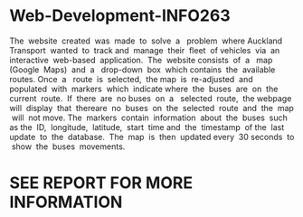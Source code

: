 # Web-Development-INFO263

The​ ​ website​ ​ created​ ​ was​ ​ made​ ​ to​ ​ solve​ ​ a ​ ​ problem​ ​ where​ ​ Auckland​ ​ Transport​ ​ wanted​ ​ to​ ​ track
and​ ​ manage​ ​ their​ ​ fleet​ ​ of​ ​ vehicles​ ​ via​ ​ an​ ​ interactive​ ​ web-based​ ​ application.​ ​ The​ ​ website
consists​ ​ of​ ​ a ​ ​ map​ ​ (Google​ ​ Maps)​ ​ and​ ​ a ​ ​ drop-down​ ​ box​ ​ which​ ​ contains​ ​ the​ ​ available​ ​ routes.
Once​ ​ a ​ ​ route​ ​ is​ ​ selected,​ ​ the​ ​ map​ ​ is​ ​ re-adjusted​ ​ and​ ​ populated​ ​ with​ ​ markers​ ​ which​ ​ indicate
where​ ​ the​ ​ buses​ ​ are​ ​ on​ ​ the​ ​ current​ ​ route.​ ​ If​ ​ there​ ​ are​ ​ no​ ​ buses​ ​ on​ ​ a ​ ​ selected​ ​ route,​ ​ the
webpage​ ​ will​ ​ display​ ​ that​ ​ there​ ​ are​ ​ no​ ​ buses​ ​ on​ ​ the​ ​ selected​ ​ route​ ​ and​ ​ the​ ​ map​ ​ will​ ​ not​ ​ move.
The​ ​ markers​ ​ contain​ ​ information​ ​ about​ ​ the​ ​ buses​ ​ such​ ​ as​ ​ the​ ​ ID,​ ​ longitude,​ ​ latitude,​ ​ start​ ​ time
and​ ​ the​ ​ timestamp​ ​ of​ ​ the​ ​ last​ ​ update​ ​ to​ ​ the​ ​ database.​ ​ The​ ​ map​ ​ is​ ​ then​ ​ updated​ ​ every​ ​ 30
seconds​ ​ to​ ​ show​ ​ the​ ​ buses​ ​ movements.

# SEE REPORT FOR MORE INFORMATION
